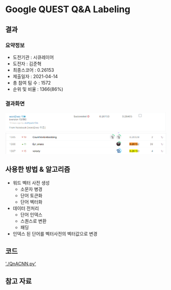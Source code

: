 # Google QUEST Q&A Labeling
## 결과

### 요약정보

- 도전기관 : 시큐레이어
- 도전자 : 김준혁
- 최종스코어 : 0.26153 
- 제출일자 : 2021-04-14
- 총 참여 팀 수 : 1572
- 순위 및 비율 : 1366(86%)

### 결과화면
![qna_score](./img/qna_score.PNG)
![qna_rank](./img/qna_rank.PNG)

## 사용한 방법 & 알고리즘
- 워드 벡터 사전 생성
  - 소문자 병경
  - 단어 토큰화
  - 단어 벡터화
- 데이터 전처리
  - 단어 인덱스
  - 스퀀스로 변환
  - 패딩
- 인덱스 된 단어를 벡터사전의 벡터값으로 변경


## 코드
['./QnACNN.py'](./QnACNN.py)


## 참고 자료
